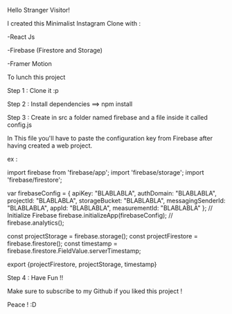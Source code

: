 Hello Stranger Visitor!

I created this Minimalist Instagram Clone with :

-React Js

-Firebase (Firestore and Storage)

-Framer Motion

To lunch this project 

Step 1 : Clone it :p

Step 2 : Install dependencies ==> npm install

Step 3 : Create in src a folder named firebase and a file inside it called config.js

In This file you'll have to paste the configuration key from Firebase after having created a web project.

ex : 

import firebase from 'firebase/app';
import 'firebase/storage';
import 'firebase/firestore';

var firebaseConfig = {
    apiKey: "BLABLABLA",
    authDomain: "BLABLABLA",
    projectId: "BLABLABLA",
    storageBucket: "BLABLABLA",
    messagingSenderId: "BLABLABLA",
    appId: "BLABLABLA",
    measurementId: "BLABLABLA"
  };
  // Initialize Firebase
  firebase.initializeApp(firebaseConfig);
//   firebase.analytics();

  const projectStorage = firebase.storage();
  const projectFirestore = firebase.firestore();
  const timestamp = firebase.firestore.FieldValue.serverTimestamp;
  
  export {projectFirestore, projectStorage, timestamp}

Step 4 : Have Fun !!

Make sure to subscribe to my Github if you liked this project !

Peace ! :D
